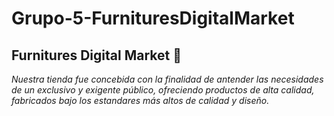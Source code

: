 # Grupo-5-FurnituresDigitalMarket

## Furnitures Digital Market 🚀
*Nuestra tienda fue concebida con la finalidad de antender las necesidades de un exclusivo y exigente público, ofreciendo productos de alta calidad, fabricados bajo los estandares más altos de calidad y diseño.*


